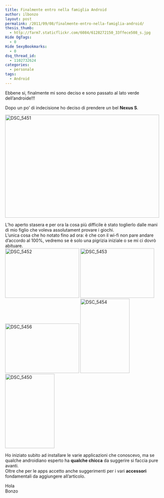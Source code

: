 ```yaml
---
title: Finalmente entro nella famiglia Android
author: ilbonzo
layout: post
permalink: /2011/09/08/finalmente-entro-nella-famiglia-android/
thesis_thumb:
  - http://farm7.staticflickr.com/6084/6128272150_33ffece508_s.jpg
Hide OgTags:
  - 0
Hide SexyBookmarks:
  - 0
dsq_thread_id:
  - 1102732624
categories:
  - personale
tags:
  - Android
---
```

Ebbene si, finalmente mi sono deciso e sono passato al lato verde dell&#8217;androide!!!

Dopo un po&#8217; di indecisione ho deciso di prendere un bel **Nexus S**.

[<img src="http://farm7.static.flickr.com/6085/6127710119_7e8f4fe578.jpg" width="500" height="333" alt="DSC_5451" />][1]

L&#8217;ho aperto stasera e per ora la cosa più difficile è stato toglierlo dalle mani di mio figlio che voleva assolutament provare i giochi.  
L&#8217;unica cosa che ho notato fino ad ora: è che con il wi-fi non pare andare d&#8217;accordo al 100%, vedremo se è solo una pigrizia iniziale o se mi ci dovrò abituare.  
[<img src="http://farm7.static.flickr.com/6206/6127714743_bb368a2cd2_m.jpg" width="240" height="160" alt="DSC_5452" />][2] [<img src="http://farm7.static.flickr.com/6061/6128266668_4b19d935d7_m.jpg" width="240" height="160" alt="DSC_5453" />][3] [<img src="http://farm7.static.flickr.com/6063/6127730719_8060e9699a_m.jpg" width="240" height="160" alt="DSC_5456" />][4] [<img src="http://farm7.static.flickr.com/6084/6128272150_33ffece508_m.jpg" width="160" height="240" alt="DSC_5454" />][5] [<img src="http://farm7.static.flickr.com/6186/6128252466_c394bbed55_m.jpg" width="160" height="240" alt="DSC_5450" />][6] 

Ho iniziato subito ad installare le varie applicazioni che conoscevo, ma se qualche androidiano esperto ha **qualche chicca** da suggerire si faccia pure avanti.  
Oltre che per le apps accetto anche suggerimenti per i vari **accessori** fondamentali da aggiungere all&#8217;articolo.

Hola  
Bonzo

<div class='kindleWidget kindleLight' >
  
</div>



 [1]: http://www.flickr.com/photos/ilbonzo/6127710119/ "DSC_5451 di Matteo 'bonzo' Magni, su Flickr"
 [2]: http://www.flickr.com/photos/ilbonzo/6127714743/ "DSC_5452 di Matteo 'bonzo' Magni, su Flickr"
 [3]: http://www.flickr.com/photos/ilbonzo/6128266668/ "DSC_5453 di Matteo 'bonzo' Magni, su Flickr"
 [4]: http://www.flickr.com/photos/ilbonzo/6127730719/ "DSC_5456 di Matteo 'bonzo' Magni, su Flickr"
 [5]: http://www.flickr.com/photos/ilbonzo/6128272150/ "DSC_5454 di Matteo 'bonzo' Magni, su Flickr"
 [6]: http://www.flickr.com/photos/ilbonzo/6128252466/ "DSC_5450 di Matteo 'bonzo' Magni, su Flickr"